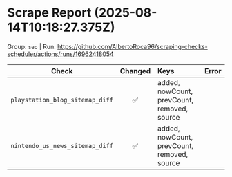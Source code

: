 # Scrape Report (2025-08-14T10:18:27.375Z)

Group: `seo`  |  Run: https://github.com/AlbertoRoca96/scraping-checks-scheduler/actions/runs/16962418054

| Check | Changed | Keys | Error |
|---|:---:|:--|:--|
| `playstation_blog_sitemap_diff` | ✅ | added, nowCount, prevCount, removed, source |  |
| `nintendo_us_news_sitemap_diff` | ✅ | added, nowCount, prevCount, removed, source |  |

